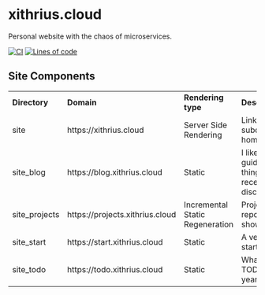 # xithrius.cloud

Personal website with the chaos of microservices.

[![CI](https://github.com/Xithrius/xithrius.cloud/actions/workflows/ci.yml/badge.svg)](https://github.com/Xithrius/xithrius.cloud/actions/workflows/ci.yml)
[![Lines of code](https://tokei.rs/b1/github/Xithrius/xithrius.cloud?category=code)](https://github.com/Xithrius/xithrius.cloud)

## Site Components

<table>
<tr>
<td> <b>Directory</b>
<td> <b>Domain</b>
<td> <b>Rendering type</b>
<td> <b>Description</b>

<tr>
 <td> site
 <td> https://xithrius.cloud
 <td> Server Side Rendering
 <td> Links to all other subdomains, homepage

<tr>
 <td> site_blog
 <td> https://blog.xithrius.cloud
 <td> Static
 <td> I like to write guides, and things that I've recently discovered

<tr>
 <td> site_projects
 <td> https://projects.xithrius.cloud
 <td> Incremental Static Regeneration
 <td> Project/template repository showcase

<tr>
 <td> site_start
 <td> https://start.xithrius.cloud
 <td> Static
 <td> A very simple start page

<tr>
 <td> site_todo
 <td> https://todo.xithrius.cloud
 <td> Static
 <td> What I'm going TODO over the year(s)

</table>
